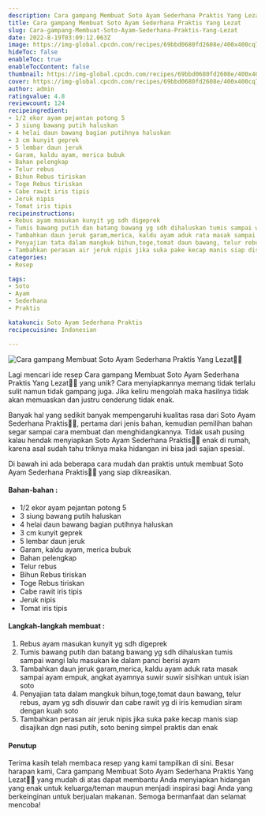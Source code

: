 ```yaml
---
description: Cara gampang Membuat Soto Ayam Sederhana Praktis Yang Lezat"
title: Cara gampang Membuat Soto Ayam Sederhana Praktis Yang Lezat
slug: Cara-gampang-Membuat-Soto-Ayam-Sederhana-Praktis-Yang-Lezat
date: 2022-8-19T03:09:12.063Z
image: https://img-global.cpcdn.com/recipes/69bbd0680fd2608e/400x400cq70/photo.jpg
hideToc: false
enableToc: true
enableTocContent: false
thumbnail: https://img-global.cpcdn.com/recipes/69bbd0680fd2608e/400x400cq70/photo.jpg
cover: https://img-global.cpcdn.com/recipes/69bbd0680fd2608e/400x400cq70/photo.jpg
author: admin
ratingvalue: 4.8
reviewcount: 124
recipeingredient:
- 1/2 ekor ayam pejantan potong 5
- 3 siung bawang putih haluskan
- 4 helai daun bawang bagian putihnya haluskan
- 3 cm kunyit geprek
- 5 lembar daun jeruk
- Garam, kaldu ayam, merica bubuk
- Bahan pelengkap
- Telur rebus
- Bihun Rebus tiriskan
- Toge Rebus tiriskan
- Cabe rawit iris tipis
- Jeruk nipis
- Tomat iris tipis
recipeinstructions:
- Rebus ayam masukan kunyit yg sdh digeprek
- Tumis bawang putih dan batang bawang yg sdh dihaluskan tumis sampai wangi lalu masukan ke dalam panci berisi ayam
- Tambahkan daun jeruk garam,merica, kaldu ayam aduk rata masak sampai ayam empuk, angkat ayamnya suwir suwir sisihkan untuk isian soto
- Penyajian tata dalam mangkuk bihun,toge,tomat daun bawang, telur rebus, ayam yg sdh disuwir dan cabe rawit yg di iris kemudian siram dengan kuah soto
- Tambahkan perasan air jeruk nipis jika suka pake kecap manis siap disajikan dgn nasi putih, soto bening simpel praktis dan enak
categories:
- Resep

tags:
- Soto
- Ayam
- Sederhana
- Praktis

katakunci: Soto Ayam Sederhana Praktis
recipecuisine: Indonesian

---
```


![Cara gampang Membuat Soto Ayam Sederhana Praktis Yang Lezat👩‍🍳](https://img-global.cpcdn.com/recipes/69bbd0680fd2608e/400x400cq70/photo.jpg)

Lagi mencari ide resep Cara gampang Membuat Soto Ayam Sederhana Praktis Yang Lezat👩‍🍳 yang unik? Cara menyiapkannya memang tidak terlalu sulit namun tidak gampang juga. Jika keliru mengolah maka hasilnya tidak akan memuaskan dan justru cenderung tidak enak.

Banyak hal yang sedikit banyak mempengaruhi kualitas rasa dari Soto Ayam Sederhana Praktis👩‍🍳, pertama dari jenis bahan, kemudian pemilihan bahan segar sampai cara membuat dan menghidangkannya. Tidak usah pusing kalau hendak menyiapkan Soto Ayam Sederhana Praktis👩‍🍳 enak di rumah, karena asal sudah tahu triknya maka hidangan ini bisa jadi sajian spesial.

Di bawah ini ada beberapa cara mudah dan praktis untuk membuat Soto Ayam Sederhana Praktis👩‍🍳 yang siap dikreasikan.

<!--inarticleads1-->

#### Bahan-bahan :

- 1/2 ekor ayam pejantan potong 5
- 3 siung bawang putih haluskan
- 4 helai daun bawang bagian putihnya haluskan
- 3 cm kunyit geprek
- 5 lembar daun jeruk
- Garam, kaldu ayam, merica bubuk
- Bahan pelengkap
- Telur rebus
- Bihun Rebus tiriskan
- Toge Rebus tiriskan
- Cabe rawit iris tipis
- Jeruk nipis
- Tomat iris tipis

<!--inarticleads2-->

#### Langkah-langkah membuat :

1. Rebus ayam masukan kunyit yg sdh digeprek
1. Tumis bawang putih dan batang bawang yg sdh dihaluskan tumis sampai wangi lalu masukan ke dalam panci berisi ayam
1. Tambahkan daun jeruk garam,merica, kaldu ayam aduk rata masak sampai ayam empuk, angkat ayamnya suwir suwir sisihkan untuk isian soto
1. Penyajian tata dalam mangkuk bihun,toge,tomat daun bawang, telur rebus, ayam yg sdh disuwir dan cabe rawit yg di iris kemudian siram dengan kuah soto
1. Tambahkan perasan air jeruk nipis jika suka pake kecap manis siap disajikan dgn nasi putih, soto bening simpel praktis dan enak

#### Penutup

Terima kasih telah membaca resep yang kami tampilkan di sini. Besar harapan kami, Cara gampang Membuat Soto Ayam Sederhana Praktis Yang Lezat👩‍🍳 yang mudah di atas dapat membantu Anda menyiapkan hidangan yang enak untuk keluarga/teman maupun menjadi inspirasi bagi Anda yang berkeinginan untuk berjualan makanan. Semoga bermanfaat dan selamat mencoba!